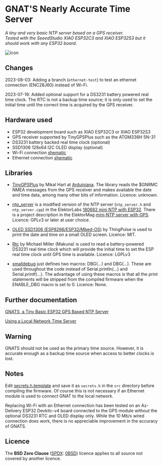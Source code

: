 # GNAT'S Nearly Accurate Time Server

*A tiny and very basic NTP server based on a GPS receiver.  
Tested with the SeeedStudio XIAO ESP32C3 and XIAO ESP32S3 but it should work with any ESP32 board.*

![icon](img/gnat_128x128.png) 

## Changes

2023-08-03: Adding a branch (`ethernet-test`) to test an ethernet connection (ENC28J60) instead of Wi-Fi.

2023-07-19: Added optional support for a DS3231 battery powered real time clock. The RTC is not a backup time source; it is only used to set the initial time until the correct time is acquired by the GPS receiver.

## Hardware used

  - ESP32 development board such as XIAO ESP32C3 or XIAO ESP32S3
  - GPS receiver supported by TinyGPSPlus such as the ATGM336H 5N-31
  - DS3231 battery backed real time clock (optional)
  - SSD1306 128x64 I2C OLED display (optional)
  - Wi-Fi connection [shematic](img/schematic.jpg)
  - Ethernet connection [shematic](img/schematic_eth.jpg)
  
## Libraries 

  - [TinyGPSPlus](https://github.com/mikalhart/TinyGPSPlus.git) by Mikal Hart at [Arduiniana](http://arduiniana.org). The library reads the $GNRMC NMEA messages from the GPS receiver and makes available the date and time data, among many other bits of information. Licence: unknown.

  - [ntp_server](lib/ntp_server/ntp_server.h) is a modified version of the NTP server (`ntp_server.h` and `ntp_server.cpp`) in the ElektorLabs [180662 mini NTP with ESP32](https://github.com/ElektorLabs/180662-mini-NTP-ESP32). There is a project description in the ElektorMag [mini-NTP server with GPS](https://www.elektormagazine.com/labs/mini-ntp-server-with-gps). Licence: GPLv3 or later at user choice.

  - [OLED SSD1306 (ESP8266/ESP32/Mbed-OS)](https://github.com/ThingPulse/esp8266-oled-ssd1306)
by ThingPulse is used to print the date and time on a small OLED screen. Licence: MIT.

  - [Rtc](https://github.com/Makuna/Rtc) by Michael Miller (Makuna) is used to read a battery-powered DS3231 real time clock which will provide the initial time to set the ESP real time clock until GPS time is available. Licence: LGPLv3

  - [smalldebug](lib/smalldebug.h) just defines two macros: DBG(...) and DBG(...). These are used throughout the code instead of Serial.println(...) and Serial.printf(...). The advantage of using these macros is that all the print statements will be stripped from the compiled firmware when the ENABLE_DBG macro is set to 0. Licence: None.

## Further documentation

[GNATS, a Tiny Basic ESP32 GPS Based NTP Server](https://sigmdel.ca/michel/program/esp32/arduino/esp32_gps_time_server_en.html)

[Using a Local Network Time Server](https://sigmdel.ca/michel/program/esp32/arduino/local_timeserver_en.html)

## Warning

GNATS should not be used as the primary time source. However, it is accurate enough as a backup time source when access to better clocks is lost.

## Notes

Edit [secrets.h.template](src/secrets.h.template) and save it as `secrets.h` in the `src` directory before compiling the firmware. Of course this is not necessary if an Ethernet module is used to connect GNAT to the local network.

Replacing Wi-Fi with an Ethernet connection has been tested on an Az-Delivery ESP32 Devkitc-v4 board connected to the GPS module without the optional DS3231 RTC and OLED display only. While the 10 Mb/s wired connection does work, there is no appreciable improvement in the accuracy of GNATS.

## Licence

The **BSD Zero Clause** ([SPDX](https://spdx.dev/): [0BSD](https://spdx.org/licenses/0BSD.html)) licence applies to all source not covered by another licence.
